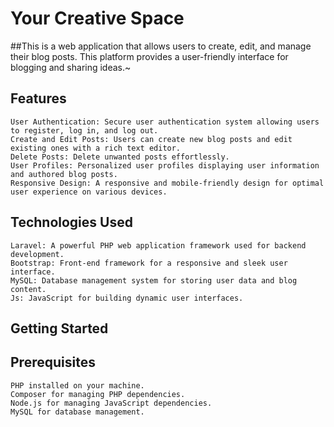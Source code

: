 
# Your Creative Space

##This is a web application that allows users to create, edit, and manage their blog posts. This platform provides a user-friendly interface for blogging and sharing ideas.~

## Features

    User Authentication: Secure user authentication system allowing users to register, log in, and log out.
    Create and Edit Posts: Users can create new blog posts and edit existing ones with a rich text editor.
    Delete Posts: Delete unwanted posts effortlessly.
    User Profiles: Personalized user profiles displaying user information and authored blog posts.
    Responsive Design: A responsive and mobile-friendly design for optimal user experience on various devices.

## Technologies Used

    Laravel: A powerful PHP web application framework used for backend development.
    Bootstrap: Front-end framework for a responsive and sleek user interface.
    MySQL: Database management system for storing user data and blog content.
    Js: JavaScript for building dynamic user interfaces.

## Getting Started
## Prerequisites

    PHP installed on your machine.
    Composer for managing PHP dependencies.
    Node.js for managing JavaScript dependencies.
    MySQL for database management.